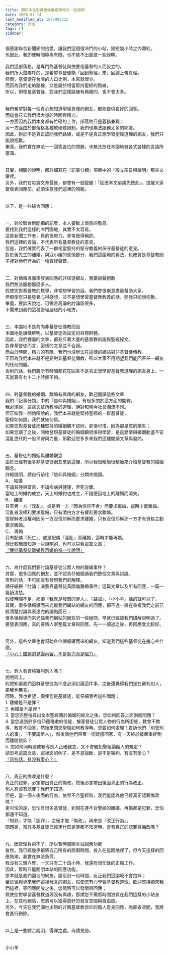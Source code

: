 ```yaml
---
title: 關於本站對黃國倫離婚事件的一些說明
date: 2008-01-14
last_modified_at: 1547993332
category: 其他
tags: []
sidebar: 
---
```


<p>很感謝聯合新聞網的抬愛，讓我們這個很冷門的小站，短短幾小時之內爆紅。<br/>也因此，我即使時間極為有限，也不能不出面做一些說明。<br/><br/><!--more-->我們這部落格，是專門為基督徒與快要信基督的人而設立的。<br/>我們所大聲疾呼的，是希望基督徒能『回到聖經』來，回歸上帝真理。<br/>然而，基督徒在台灣的人口比例，本來就很少。<br/>而因為我們走的路線，又是屬於相當堅持聖經的路線，<br/>所以，即使是基督徒，對我們這樣路線有興趣的，也不會太多。<br/><br/><br/>我們希望對每一個真心想知道聖經真理的網友，都能提供良好的回答。<br/>而這會花去我們很大量的時間與精力。<br/>一方面因為我們本身都有忙碌的工作，部落格只是義務兼職；<br/>另一方面由於部落格各種軟硬體限制，我們也無法服務太多的網友。<br/>因此，對於不是真正認同我們路線，或是不是真正想學習聖經道理的網友，我們只能說抱歉。<br/>畢竟，我們實在無法一一回答各位的問題，也無法放任本園地被各式各樣的言論所塞滿。<br/><br/><br/>其實，相關的說明，都詳細寫在『記事分類』項目中的『設立宗旨與說明』那些文章裡。<br/>另外，我們在每篇文章最後，都會有一個提醒：『回應本文前請先按此』，提醒大家要發表回應前，必須注意我們這裡的規範。<br/><br/><br/>以下，是一些綜合回應：<br/><br/><br/>一、對於聯合新聞網的記者，本人要致上很高的敬意。<br/>要找到我們這樣的冷門園地，其實不太容易。<br/>這些新聞工作者，真的很努力，非常值得稱許。<br/>我們這裡的言論，不代表所有基督教徒的意見，<br/>但是，我們確實代表了一群相當堅持的堅守教義的保守基督徒的意見。<br/>對於黃先生的離婚，與寇小姐的感情部分，我們這園地的看法，也確實是基督教圈子裡對他們行為的一種質疑聲音。<br/><br/><br/>二、對循報導而來發表回應的非信徒網友，我要說聲抱歉<br/>我們無法服務那麼多人。<br/>假使您對基督教的教導，非常想學習的話，我們會很樂意盡量幫助大家。<br/>但假使您只是發表心得感想，並不是想學習基督教教義的話，那我只能說抱歉。<br/>畢竟，要談天說地、可暢言高論的討論區很多，<br/>不需來到我們這種管理嚴格的小地方。<br/><br/><br/>三、本園地不是為向非基督徒傳教而設<br/>本園地是旗幟鮮明，以基督徒為設定的目標群體。<br/>因此，我們裡面的文章，都充斥著大量的基督教術語與聖經經文。<br/>對非基督徒而言，這樣的文章並不合適。<br/>而由於時間、精力的有限，我們也沒辦法在這樣的網站對非基督徒傳教。<br/>正因為我們本來就不是要對非基督徒傳教，所以大家不用期望我們能回答任一網友的任何問題。<br/>否則的話，我們將所有時間都花在回答不是真正想學習基督教道理的網友身上，一天就算有七十二小時都不夠。<br/><br/><br/>四、對基督教的婚姻、離婚有興趣的網友，歡迎閱讀這些文章<br/>我們『記事分類』中的『信仰與婚姻』，有很多關於這方面的闡釋。<br/>我必須說，這些文章所教導的道理，絕對和現今社會潮流不同。<br/>但正如我一開始所說的，我們本來就是堅持聖經的一群基督徒，<br/>聖經如何說，我們就如何信。<br/>如果您對基督徒那種堅持的婚姻觀不認同，那很可惜，因為那是您的損失；<br/>如果您讀了之後，開始發現基督徒的婚姻觀很值得學習，是這愛情與婚姻動盪不安混亂世代的一股平安與力量，那歡迎您多多來我們這裡閱讀文章與發問。<br/><br/><br/>五、基督徒的婚姻與離婚觀念<br/>由於已經有很多非基督徒網友來到這裡，所以我很精簡很精簡來介紹基督教的婚姻觀念。<br/>詳細說明，請自行前往『信仰與婚姻』分類夾閱讀。<br/>A、	結婚<br/>不論貧賤與富貴，不論疾病與健康，至死分離。<br/>當地上的婚約成立，天上的婚約也成立，不隨便因地上的離婚而消失。<br/>B、	離婚<br/>只有另一方『淫亂』，或是另一方『因為信仰不合』而要求離婚，這時才能離婚。<br/>淫亂者沒權利要求離婚，只有清白方才有權利要求離婚。<br/>信耶穌者沒權利因另一方沒信耶穌而要求離婚，只有沒信耶穌那一方才有資格主動要求離婚。<br/>C、	再婚<br/>只有配偶『死亡』、或是配偶『淫亂』而離婚，這時才能再婚。<br/>想比較簡單知道一些說明的，也可以只看這篇文章：<br/><a href="/posts/269193544">『關於基督徒離婚與再婚的進一步說明』</a><br/><br/><br/>六、為什麼我們要討論基督徒公眾人物的離婚事件？<br/>其實，很多回應的網友，並不認真仔細閱讀我們整個文章與討論。<br/>否則的話，不可能沒有發現我們的解釋。<br/>請仔細把『討論：演藝界基督徒黃國倫離婚事件』這篇文章以及所有回應，一篇一篇讀清楚。<br/>假使時間不足，那讀『我就是發問的罪人』、『路加』、『小小羊』講的就可以了。<br/>其實，很多循報導而來光臨我們網站的網友的回應，都不過一直在重複我們之前已經清楚討論與表達完的論點而已；<br/>很多循報導而來光臨我們網站的網友的一些疑問，早就已經被我們講解說明過了。<br/>要發表回應，真的要將人家整篇文章與回應，先一一讀過之後，再回應會比較好。<br/><br/><br/>另外，這些文章也會幫助各位循報導而來的網友，知道我們這些基督徒在擔心些什麼。<br/><a href="/posts/269193540">『小心！錯誤的見證內容，不是助力而是阻力』</a><br/><br/><br/>七、罪人有資格審判別人嗎？<br/>說明同上。<br/>假使知道我們這群基督徒為什麼必須討論這件事，之後還覺得我們是在審判別人，那我也無言。<br/>同時，我也希望，假使您是基督徒，能仔細思考這些問題：<br/>1.	離婚是不是罪？<br/>2.	再婚是不是罪？<br/>3.	當您完整搜尋出全本聖經關於婚姻的經文之後，您如何回答上面兩個問題？<br/>4.	當您遇到許多信仰還稚嫩的信徒，被基督徒公眾人物的行為所困惑，教會不教導、教會不回答，然後來問您聖經如何教導時，您要如何處理？告訴他們「別管別人的事」、「不要論斷人」，然後讓他們帶著一切疑惑回家，有一天終於被嚴重絆倒而離開信仰？<br/>5.	您如何同時達成教導別人正確觀念，又不會觸犯聖經論斷人的規定？<br/>請思考這篇文章，這裡面的例子，是不是論斷、是不是審判、有沒有愛心？<br/><a href="/posts/269192584">『這些話，有沒有愛心？』</a><br/><br/><br/>八、真正的悔改是什麼？<br/>真正的認罪，必定帶出真正的悔改，然後必定帶出後面真正的行為改正。<br/>別人有沒有認罪？我們不知道。<br/>但是，當一個人後面的行為，依然不合聖經時，我們能認為他已經真正認罪悔改嗎？<br/>更可怕的是，恐怕有很多基督徒，到現在連不合聖經的離婚、再婚都是犯罪，恐怕都還不知道。<br/>『知罪』才能『認罪』，之後才能『悔改』，再來是『改正行為』。<br/>問題是，當許多基督徒已經連什麼是罪都不知道時，會有真正的認罪與悔改嗎？<br/><br/><br/>九、因管理負荷不了，所以暫時關閉本站回應功能<br/>雖然，我已經幾乎都將自己所有的閒暇時間，投入在這園地裡了，但今天這樣的回應熱潮，我實在無法負荷。<br/>我沒有三頭六臂，一天只有二十四小時，我還有很忙碌的正職工作。<br/>因此，暫時只能關閉本站的回應功能。<br/>原本就是我們園地的網友，請忍耐一段時間，反正我們這園地不會跑掉；<br/>至於循報導來我們這裡發言的網友，假使您有心學習基督教道理，歡迎您持續來我們這裡，等回應開放之後，您隨時可以發問與回應；<br/>假使您對學習基督教道理沒有興趣，那請您不需將時間浪費在我們這樣的小站身上，在其他網站，您將可以獲得更好的發言空間與自由度。<br/>另外，今天在我們園地出現的非關基督教信仰的個人意見回應，為節省空間，我將會進行刪除。<br/><br/><br/>以上是一些綜合說明，得罪之處，尚請見諒。<br/><br/><br/>小小羊<br/></p><p> </p><br/><br/><br/>
